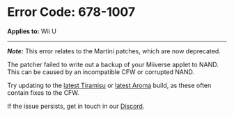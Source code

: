 # Error Code: 678-1007
**Applies to:** Wii U

---

***Note:*** This error relates to the Martini patches, which are now deprecated.

The patcher failed to write out a backup of your Miiverse applet to NAND. This can be caused by an incompatible CFW or
corrupted NAND.

Try updating to the [latest Tiramisu](https://tiramisu.foryour.cafe) or
[latest Aroma](https://aroma.foryour.cafe) build, as these often contain fixes to the CFW.

If the issue persists, get in touch in our [Discord](https://invite.gg/pretendo).
